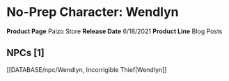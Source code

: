 ﻿---
id: '90'
name: No-Prep Character. Wendlyn
rarity: Common
type: Source

---
# No-Prep Character: Wendlyn

**Product Page** Paizo Store
**Release Date** 6/18/2021
**Product Line** Blog Posts

## NPCs [1]

[[DATABASE/npc/Wendlyn, Incorrigible Thief|Wendlyn]]